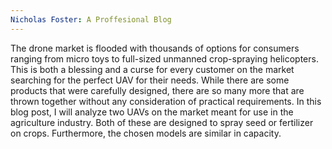 ```yaml
---
Nicholas Foster: A Proffesional Blog
---
```

The drone market is flooded with thousands of options for consumers ranging from micro toys to full-sized unmanned crop-spraying helicopters. This is both a blessing and a curse for every customer on the market searching for the perfect UAV for their needs. While there are some products that were carefully designed, there are so many more that are thrown together without any consideration of practical requirements. In this blog post, I will analyze two UAVs on the market meant for use in the agriculture industry. Both of these are designed to spray seed or fertilizer on crops. Furthermore, the chosen models are similar in capacity.
